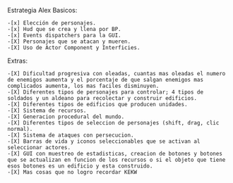 Estrategia Alex
  Basicos:
  
    -[x] Elección de personajes.
    -[x] Hud que se crea y llena por BP.
    -[x] Events dispatchers para la GUI.
    -[X] Personajes que se atacan y mueren.
    -[X] Uso de Actor Component y Interficies.

  Extras:

    -[X] Dificultad progresiva con oleadas, cuantas mas oleadas el numero de enemigos aumenta y el porcentaje de que salgan enemigos mas complicados aumenta, los mas faciles disminuyen.
    -[X] Diferentes tipos de personajes para controlar; 4 tipos de soldados y un aldeano para recolectar y construir edificios.
    -[X] Diferentes tipos de edificios que producen unidades.
    -[X] Sistema de recursos.
    -[X] Generacion procedural del mundo.
    -[X] Diferentes tipos de seleccion de personajes (shift, drag, clic normal).
    -[X] Sistema de ataques con persecucion.
    -[X] Barras de vida y iconos seleccionables que se activan al seleccionar actores.
    -[X] GUI con muestreo de estadisticas, creacion de botones y botones que se actualizan en funcion de los recursos o si el objeto que tiene esos botones es un edificio y esta construido.
    -[X] Mas cosas que no logro recordar KEKW
    
